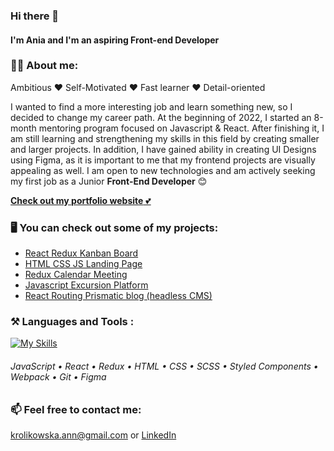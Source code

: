     
### Hi there 👋
#### I'm Ania and I'm an aspiring Front-end Developer     
<!--  <div>
    <img src="https://c.tenor.com/qnS4hoUXnQMAAAAC/pusheen.gif" width='200px'/>
</div> -->

 ### :raising_hand_woman: About me: 
 Ambitious ❤️ Self-Motivated ❤️ Fast learner ❤️ Detail-oriented
 
  
I wanted to find a more interesting job and learn something new, so I decided to change my career path. At the beginning of 2022, I started an 8-month mentoring program focused on Javascript & React. After finishing it, I am still learning and strengthening my skills in this field by creating smaller and larger projects. In addition, I have gained ability in creating  UI Designs using Figma, as it is important to me that my frontend projects are visually appealing as well.
I am open to new technologies and am actively seeking my first job as a Junior **Front-End Developer** :blush:

 [**Check out my portfolio website** 💕](https://annakrolikowska.github.io/portfolio/)

 ### :desktop_computer: You can check out some of my projects: 
  
 -  [React Redux Kanban Board](https://github.com/annakrolikowska/kanban-board)
 -  [HTML CSS JS Landing Page](https://github.com/annakrolikowska/mazury-website)
 -  [Redux Calendar Meeting](https://github.com/annakrolikowska/react-redux-calendar)
-  [Javascript Excursion Platform](https://github.com/annakrolikowska/excursions-platform) 
 -  [React Routing Prismatic blog (headless CMS)](https://github.com/annakrolikowska/prismatic-blog)

 
 ### :hammer_and_pick: Languages and Tools :

[![My Skills](https://skillicons.dev/icons?i=js,react,redux,html,css,sass,styledcomponents,webpack,git,figma)](https://skillicons.dev)

###### JavaScript • React • Redux • HTML • CSS • SCSS • Styled Components • Webpack • Git • Figma


 ### :mailbox: Feel free to contact me:
 krolikowska.ann@gmail.com or [LinkedIn](https://www.linkedin.com/in/krolikowska-ann/)  



